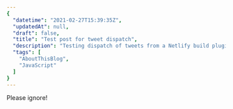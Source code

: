 ```yaml
---
{
  "datetime": "2021-02-27T15:39:35Z",
  "updatedAt": null,
  "draft": false,
  "title": "Test post for tweet dispatch",
  "description": "Testing dispatch of tweets from a Netlify build plugin.",
  "tags": [
    "AboutThisBlog",
    "JavaScript"
  ]
}
---
```

Please ignore!
